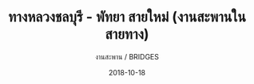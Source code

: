 ---
title: ทางหลวงชลบุรี - พัทยา สายใหม่ (งานสะพานในสายทาง)
subtitle: งานสะพาน / BRIDGES
layout: default
modal-id: 26
date: 2018-10-18
img: PK5.JPG
thumbnail: PK5.JPG
alt: image-alt
project-date: พ.ศ. 2539 - พ.ศ. 2541
# client: Start Bootstrap
category: งานสะพาน / BRIDGES
description: ทางแยกต่างระดับที่แยกเข้าแหลมฉบัง ถนนแอสฟัลท์ติกคอนกรีตและ slope protection (พ.ศ. 2534 - พ.ศ. 2535)
---